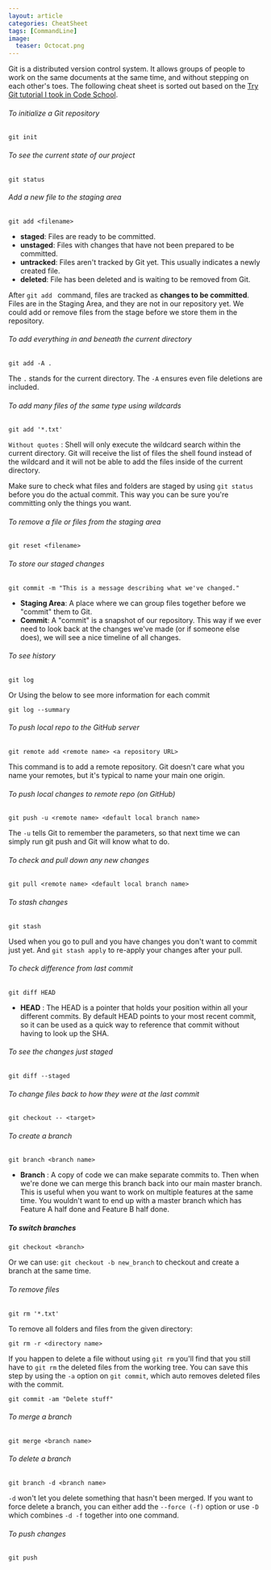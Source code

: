 ```yaml
---
layout: article
categories: CheatSheet
tags: [CommandLine]
image:
  teaser: Octocat.png
---
```

Git is a distributed version control system. It allows groups of people to work on the same documents at the same time, and without stepping on each other's toes. The following cheat sheet is sorted out based on the [Try Git tutorial I took in Code School](https://try.github.io/levels/1/challenges/1 "I'm a huge fan of Code School!").

###### To initialize a Git repository
```
git init
```

###### To see the current state of our project
```
git status
```

###### Add a new file to the staging area 
```
git add <filename>
```

+ **staged**: Files are ready to be committed.  
+ **unstaged**: Files with changes that have not been prepared to be committed.  
+ **untracked**: Files aren't tracked by Git yet. This usually indicates a newly created file.  
+ **deleted**: File has been deleted and is waiting to be removed from Git.

After `git add ` command, files are tracked as **changes to be committed**. Files are in the Staging Area, and they are not in our repository yet. We could add or remove files from the stage before we store them in the repository.

###### To add everything in and beneath the current directory
```
git add -A .
```

The `.` stands for the current directory. The `-A` ensures even file deletions are included.

###### To add many files of the same type using wildcards
```
git add '*.txt'
```

`Without quotes` : Shell will only execute the wildcard search within the current directory. Git will receive the list of files the shell found instead of the wildcard and it will not be able to add the files inside of the current directory.

Make sure to check what files and folders are staged by using `git status` before you do the actual commit. This way you can be sure you're committing only the things you want.

###### To remove a file or files from the staging area
```
git reset <filename>
```

###### To store our staged changes
```
git commit -m "This is a message describing what we've changed."
```

+ **Staging Area**: A place where we can group files together before we "commit" them to Git.
+ **Commit**: A "commit" is a snapshot of our repository. This way if we ever need to look back at the changes we've made (or if someone else does), we will see a nice timeline of all changes.

###### To see history
```
git log
```

Or Using the below to see more information for each commit  

```
git log --summary
```

###### To push local repo to the GitHub server
```
git remote add <remote name> <a repository URL>
```

This command is to add a remote repository. Git doesn't care what you name your remotes, but it's typical to name your main one origin.

###### To push local changes to remote repo (on GitHub)
```
git push -u <remote name> <default local branch name>
```

The `-u` tells Git to remember the parameters, so that next time we can simply run git push and Git will know what to do. 

###### To check and pull down any new changes
```
git pull <remote name> <default local branch name>
```

###### To stash changes
```
git stash
```

Used when you go to pull and you have changes you don't want to commit just yet. And `git stash apply` to re-apply your changes after your pull.

###### To check difference from last commit 
```
git diff HEAD
```

+ **HEAD** : The HEAD is a pointer that holds your position within all your different commits. By default HEAD points to your most recent commit, so it can be used as a quick way to reference that commit without having to look up the SHA.

###### To see the changes just staged
```
git diff --staged
```

###### To change files back to how they were at the last commit
```
git checkout -- <target>
```

###### To create a branch
```
git branch <branch name>
```

+ **Branch** : A copy of code we can make separate commits to. Then when we're done we can merge this branch back into our main master branch. This is useful when you want to work on multiple features at the same time. You wouldn't want to end up with a master branch which has Feature A half done and Feature B half done.

##### To switch branches
```
git checkout <branch>
```

Or we can use: `git checkout -b new_branch` to checkout and create a branch at the same time.   

###### To remove files
```
git rm '*.txt'
```

To remove all folders and files from the given directory:  

```
git rm -r <directory name>
```

If you happen to delete a file without using `git rm` you'll find that you still have to `git rm` the deleted files from the working tree. You can save this step by using the `-a` option on `git commit`, which auto removes deleted files with the commit.  

```
git commit -am "Delete stuff"
```

###### To merge a branch
```
git merge <branch name>
```

######  To delete a branch
```
git branch -d <branch name>
```

`-d` won't let you delete something that hasn't been merged. If you want to force delete a branch, you can either add the `--force (-f)` option or use `-D` which combines `-d -f` together into one command.

###### To push changes
```
git push
```
